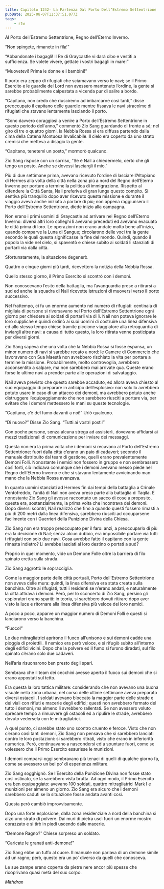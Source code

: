 ```yaml
---
title: Capitolo 1242- La Partenza Dal Porto Dell’Estremo Settentrione
pubDate: 2025-08-07T11:37:51.077Z
tags:
    - rtw
---
```



Al Porto dell’Estremo Settentrione, Regno dell’Eterno Inverno.


“Non spingete, rimanete in fila!”


“Abbandonate i bagagli! Il Re di Graycastle vi darà cibo e vestiti a sufficienza. Se volete vivere, gettate i vostri bagagli in mare!”


“Muovetevi! Prima le donne e i bambini!”


Il porto era zeppo di rifugiati che sciamavano verso le navi; se il Primo Esercito e le guardie del Lord non avessero mantenuto l’ordine, la gente si sarebbe probabilmente calpestata a vicenda pur di salire a bordo.


“Capitano, non credo che riusciremo ad imbarcarne così tanti,” disse preoccupato il capitano delle guardie mentre fissava le navi stracolme di rifugiati che stavano lentamente lasciando il porto.


“Sono davvero coraggiosi a venire a Porto dell’Estremo Settentrione in questo periodo dell’anno,” commentò Zio Sang guardando di fronte a sé; nel giro di tre o quattro giorni, la Nebbia Rossa si era diffusa partendo dalla cima della Catena Montuosa Invalicabile. Il cielo era coperto da uno strato cremisi che metteva a disagio la gente.


“Capitano, tenetemi un posto,” mormorò qualcuno.


Zio Sang rispose con un sorriso, “Se è Nail a chiedermelo, certo che gli tengo un posto. Anche se dovessi lasciargli il mio.”


Più di due settimane prima, avevano ricevuto l’ordine di lasciare l’Altopiano di Hermes alla volta della città nella zona più a nord del Regno dell’Eterno Inverno per portare a termine la politica di immigrazione. Rispetto al difendere la Città Santa, Nail preferiva di gran lunga questo compito. Si sentiva più tranquillo dopo aver ricevuto questa missione e durante il viaggio aveva anche iniziato a parlare di più; non appena raggiunsero il Porto dell’Estremo Settentrione, diede inizio alla campagna.


Non erano i primi uomini di Graycastle ad arrivare nel Regno dell’Eterno Inverno: diversi altri loro colleghi li avevano preceduti ed avevano evacuato le città prima di loro. Le operazioni non erano andate molto bene all’inizio, quando comparve la Luna di Sangue; circolarono delle voci tra la gente secondo le quali questa significasse la fine del mondo. Quindi, quando il popolo la vide nel cielo, si spaventò e chiese subito ai soldati lì stanziati di portarli via dalla città.


Sfortunatamente, la situazione degenerò.


Quattro o cinque giorni più tardi, ricevettero la notizia della Nebbia Rossa.


Quello stesso giorno, il Primo Esercito si scontrò con i demoni.


Non conoscevano l’esito della battaglia, ma l’avanguardia prese a ritirarsi a sud ed anche la squadra di Nail ricevette istruzioni di muoversi verso il porto successivo.


Nel frattempo, ci fu un enorme aumento nel numero di rifugiati: centinaia di migliaia di persone si riversavano nel Porto dell’Estremo Settentrione ogni giorno per chiedere ai soldati di portarli via di lì. Nail non poteva ignorare le loro suppliche e quindi ordinò ai suoi uomini di costruire una linea difensiva ed allo stesso tempo chiese tramite piccione viaggiatore alla retroguardia di inviargli altre navi: a causa di tutto questo, la loro ritirata venne posticipata per diversi giorni.


Zio Sang sapeva che una volta che la Nebbia Rossa si fosse espansa, un minor numero di navi si sarebbe recato a nord: le Camere di Commercio che lavoravano con Sua Maestà non avrebbero rischiato la vita per portare a termine la missione. Probabilmente, molto controvoglia, avrebbero acconsentito a salpare, ma non sarebbero mai arrivate qua. Queste erano forse le ultime navi a prender parte alle operazioni di salvataggio.


Nail aveva previsto che questo sarebbe accaduto, ed allora aveva chiesto al suo equipaggio di preparare in anticipo dell’esplosivo: non solo lo avrebbero potuto usare in caso di un attacco dei demoni, ma avrebbero potuto anche distruggere l’equipaggiamento che non sarebbero riusciti a portare via, per evitare che i demoni mettessero le mani su queste tecnologie.


“Capitano, c’è del fumo davanti a noi!” Urlò qualcuno.


“Di nuovo?” Disse Zio Sang. “Tutti ai vostri posti!”


Con poche persone, senza alcuna strega ad assisterli, dovevano affidarsi ai mezzi tradizionali di comunicazione per inviare dei messaggi.


Questa non era la prima volta che i demoni si recavano al Porto dell’Estremo Settentrione: fuori dalla città c’erano un paio di cadaveri; secondo il manuale distribuito dal team di gestione, quelli erano prevalentemente Demoni Folli. Nonostante i nemici non fossero in gruppo e non sembrassero così forti, ciò indicava comunque che i demoni avevano messo piede nel Regno dell’Eterno Inverno e che si stavano lentamente avvicinando man mano che la Nebbia Rossa avanzava.


In quanto uomini stanziati ad Hermes fin dai tempi della battaglia a Crinale Ventofreddo, l’unità di Nail non aveva preso parte alla battaglia di Taqila. E nonostante Zio Sang gli avesse raccontato un sacco di cose a proposito, questa era, sostanzialmente, la prima volta che incontrava dei demoni. Dopo diversi scontri, Nail realizzò che fino a quando questi fossero rimasti a più di 200 metri dalla linea difensiva, sarebbero riusciti ad occuparsene facilmente con i Guerrieri della Punizione Divina della Chiesa.


Zio Sang non era troppo preoccupato per il faro: anzi, a preoccuparlo di più era la decisione di Nail; senza alcun dubbio, era impossibile portare via tutti i rifugiati con solo due navi. Cosa avrebbe fatto il capitano con la gente rimasta indietro? Li avrebbe lasciati al loro destino o portati a sud?


Proprio in quel momento, vide un Demone Folle oltre la barriera di filo spinato eretta sulla strada.


Zio Sang aggrottò le sopracciglia.


Come la maggior parte delle città portuali, Porto dell’Estremo Settentrione non aveva delle mura: quindi, la linea difensiva era stata creata sulla banchina. Oltre ai rifugiati, tutti i residenti se n’erano andati, e naturalmente la città attirava i demoni. Però, per lo sconcerto di Zio Sang, persino gli esploratori erano spariti: in teoria, si sarebbero dovuti ritirare dopo aver visto la luce e ritornare alla linea difensiva più veloce dei loro nemici.


A poco a poco, apparve un maggior numero di Demoni Folli e questi si lanciarono verso la banchina.


“Fuoco!”


Le due mitragliatrici aprirono il fuoco all’unisono e sui demoni cadde una pioggia di proiettili. Il nemico era però veloce, e si rifugiò subito all’interno degli edifici vicini. Dopo che la polvere ed il fumo si furono diradati, sul filo spinato c’erano solo due cadaveri.


Nell’aria risuonarono ben presto degli spari.


Sembrava che il team dei cecchini avesse aperto il fuoco sui demoni che si erano appostati sul tetto.


Era questa la loro tattica militare: considerando che non avevano una buona visuale nella zona urbana, nel corso delle ultime settimane aveva preparato diversi ostacoli. I soldati avevano bloccato la maggior parte delle strade e dei viali con rifiuti e macerie degli edifici; questi non avrebbero fermato del tutto i demoni, ma almeno li avrebbero rallentati. Se non avessero voluto sprecare tempo a rimuovere gli ostacoli ed a ripulire le strade, avrebbero dovuto vedersela con le mitragliatrici.


A quel punto, ci sarebbe stato uno scontro cruento e feroce. Visto che non c’erano così tanti demoni, Zio Sang non pensava che si sarebbero lanciati contro le loro postazioni: si sarebbero ritirati, visto che erano in inferiorità numerica. Però, continuavano a nascondersi ed a spuntare fuori, come se volessero che il Primo Esercito esaurisse le munizioni.


I demoni comparsi oggi sembravano più tenaci di quelli di qualche giorno fa, come se avessero un bel po’ di esperienza militare.


Zio Sang sogghignò. Se l’Esercito della Punizione Divina non fosse stato così ostinato, se la sarebbero vista brutta. Ad ogni modo, il Primo Esercito era ben equipaggiato: avevano 100 soldati, quattro mitragliatrici Mark I e munizioni per almeno un giorno. Zio Sang era sicuro che i demoni sarebbero caduti se la situazione fosse andata avanti così.


Questa però cambiò improvvisamente.


Dopo una forte esplosione, dalla zona residenziale a nord della banchina si alzò uno strato di polvere. Dai muri di pietra uscì fuori un enorme mostro corazzato e si tirò in piedi uscendo dalle macerie.


“Demone Ragno?” Chiese sorpreso un soldato.


“Caricate le granati anti-demone!”


Zio Sang ebbe un tuffo al cuore. Il manuale non parlava di un demone simile ad un ragno; però, questo era un po’ diverso da quelli che conosceva.


Le sue zampe erano coperte da pietre nere ancor più spesse che ricoprivano quasi metà del suo corpo.






<em>Mithdran </em>




























                                


                                



